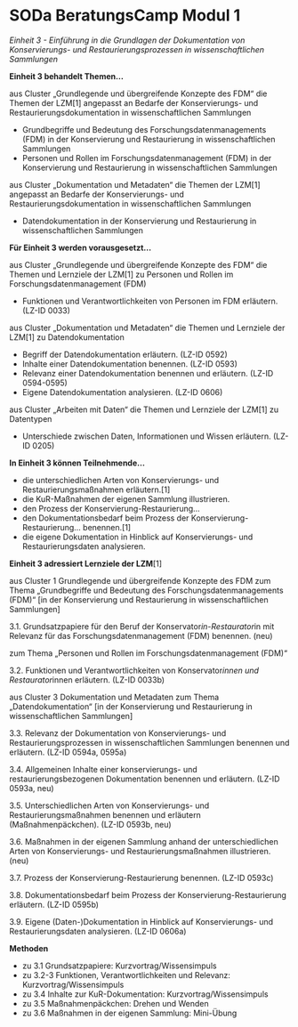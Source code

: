 <!--

author: Gudrun Schwenk und Canan Hastik  
email:    
version:  v1
language: DE

icon:     https://raw.githubusercontent.com/chastik/Beratung_Dateityp_Bild/refs/heads/main/SODa-Logo_full.svg
link:     https://raw.githubusercontent.com/chastik/Beratung/refs/heads/main/soda.css

comment:  WissKi SODA OERs

-->

# SODa BeratungsCamp Modul 1 

*Einheit 3 - Einführung in die Grundlagen der Dokumentation von Konservierungs- und Restaurierungsprozessen in wissenschaftlichen Sammlungen*

**Einheit 3 behandelt Themen…**

aus Cluster „Grundlegende und übergreifende Konzepte des FDM“ die Themen der LZM[1] angepasst an Bedarfe der Konservierungs- und Restaurierungsdokumentation in wissenschaftlichen Sammlungen

- Grundbegriffe und Bedeutung des Forschungsdatenmanagements (FDM) in der Konservierung und Restaurierung in wissenschaftlichen Sammlungen
- Personen und Rollen im Forschungsdatenmanagement (FDM) in der Konservierung und Restaurierung in wissenschaftlichen Sammlungen

aus Cluster „Dokumentation und Metadaten“ die Themen der LZM[1] angepasst an Bedarfe der Konservierungs- und Restaurierungsdokumentation in wissenschaftlichen Sammlungen

- Datendokumentation in der Konservierung und Restaurierung in wissenschaftlichen Sammlungen


**Für Einheit 3 werden vorausgesetzt…**

aus Cluster „Grundlegende und übergreifende Konzepte des FDM“ die Themen und Lernziele der LZM[1] zu Personen und Rollen im Forschungsdatenmanagement (FDM)

- Funktionen und Verantwortlichkeiten von Personen im FDM erläutern. (LZ-ID 0033)

aus Cluster „Dokumentation und Metadaten“ die Themen und Lernziele der LZM[1] zu Datendokumentation

- Begriff der Datendokumentation erläutern. (LZ-ID 0592)
- Inhalte einer Datendokumentation benennen. (LZ-ID 0593)
- Relevanz einer Datendokumentation benennen und erläutern. (LZ-ID 0594-0595)
- Eigene Datendokumentation analysieren. (LZ-ID 0606)

aus Cluster „Arbeiten mit Daten“ die Themen und Lernziele der LZM[1] zu Datentypen

- Unterschiede zwischen Daten, Informationen und Wissen erläutern. (LZ-ID 0205)


**In Einheit 3 können Teilnehmende…**

- die unterschiedlichen Arten von Konservierungs- und Restaurierungsmaßnahmen erläutern.[1]
- die KuR-Maßnahmen der eigenen Sammlung illustrieren.
- den Prozess der Konservierung-Restaurierung…
- den Dokumentationsbedarf beim Prozess der Konservierung-Restaurierung…
benennen.[1]
- die eigene Dokumentation in Hinblick auf Konservierungs- und Restaurierungsdaten analysieren. 


**Einheit 3 adressiert Lernziele der LZM**[1]

aus Cluster 1 Grundlegende und übergreifende Konzepte des FDM zum Thema „Grundbegriffe und Bedeutung des Forschungsdatenmanagements (FDM)“ [in der Konservierung und Restaurierung in wissenschaftlichen Sammlungen]

3.1. Grundsatzpapiere für den Beruf der Konservator*in-Restaurator*in mit Relevanz für das Forschungsdatenmanagement (FDM) benennen. (neu)

zum Thema „Personen und Rollen im Forschungsdatenmanagement (FDM)“

3.2. Funktionen und Verantwortlichkeiten von Konservator*innen und Restaurator*innen erläutern. (LZ-ID 0033b)

aus Cluster 3 Dokumentation und Metadaten zum Thema „Datendokumentation“ [in der Konservierung und Restaurierung in wissenschaftlichen Sammlungen]

3.3. Relevanz der Dokumentation von Konservierungs- und Restaurierungsprozessen in wissenschaftlichen Sammlungen benennen und erläutern. (LZ-ID 0594a, 0595a)

3.4. Allgemeinen Inhalte einer konservierungs- und restaurierungsbezogenen Dokumentation benennen und erläutern. (LZ-ID 0593a, neu)

3.5. Unterschiedlichen Arten von Konservierungs- und Restaurierungsmaßnahmen benennen und erläutern (Maßnahmenpäckchen). (LZ-ID 0593b, neu)

3.6. Maßnahmen in der eigenen Sammlung anhand der unterschiedlichen Arten von Konservierungs- und Restaurierungsmaßnahmen illustrieren. (neu)

3.7. Prozess der Konservierung-Restaurierung benennen. (LZ-ID 0593c)

3.8. Dokumentationsbedarf beim Prozess der Konservierung-Restaurierung erläutern. (LZ-ID 0595b)

3.9. Eigene (Daten-)Dokumentation in Hinblick auf Konservierungs- und Restaurierungsdaten analysieren. (LZ-ID 0606a)

**Methoden**

- zu 3.1 Grundsatzpapiere: Kurzvortrag/Wissensimpuls
- zu 3.2-3 Funktionen, Verantwortlichkeiten und Relevanz: Kurzvortrag/Wissensimpuls
- zu 3.4 Inhalte zur KuR-Dokumentation: Kurzvortrag/Wissensimpuls
- zu 3.5 Maßnahmenpäckchen: Drehen und Wenden
- zu 3.6 Maßnahmen in der eigenen Sammlung: Mini-Übung

